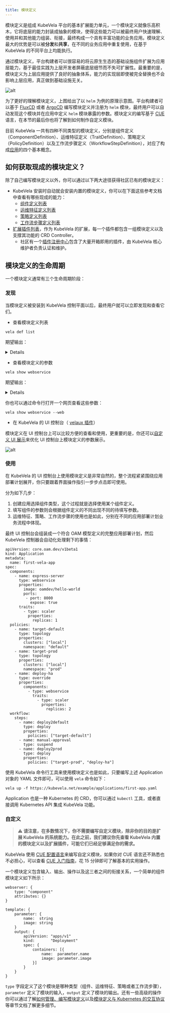 ```yaml
---
title: 模块定义
---
```


模块定义是组成 KubeVela 平台的基本扩展能力单元，一个模块定义就像乐高积木，它将底层的能力封装成抽象的模块，使得这些能力可以被最终用户快速理解、使用并和其他能力组装、衔接，最终构成一个具有丰富功能的业务应用。模块定义最大的优势是可以被**分发**和**共享**，在不同的业务应用中重复使用，在基于 KubeVela 的不同平台上均能执行。

通过模块定义，平台构建者可以很容易的将云原生生态的基础设施组件扩展为应用层能力，基于最佳实践为上层开发者屏蔽底层细节而不失可扩展性。最重要的是，模块定义为上层应用提供了良好的抽象体系，能力的实现层即使被完全替换也不会影响上层应用，真正做到基础设施无关。

![alt](../resources/definition-cap.png)

为了更好的理解模块定义，上图给出了以 `helm` 为例的原理示意图。平台构建者可以基于 [FluxCD](https://fluxcd.io/) 或者 [ArgoCD](https://argo-cd.readthedocs.io/) 编写模块定义并注册为 `helm` 模块，最终用户可以自动发现这个模块并在应用中定义 `helm` 模块暴露的参数。模块定义的编写基于 [CUE](https://cuelang.org/) 语言，在本节的最后你也将了解到如何制作自定义模块。

目前 KubeVela 一共有四种不同类型的模块定义，分别是组件定义（ComponentDefinition）、运维特征定义（TraitDefinition）、策略定义（PolicyDefinition）以及工作流步骤定义（WorkflowStepDefinition），对应了构成[应用](./core-concept)的四个基本概念。

## 如何获取现成的模块定义？

除了自己编写模块定义以外，你可以通过以下两大途径获得社区已有的模块定义：

* KubeVela 安装时自动就会安装内置的模块定义，你可以在下面这些参考文档中查看有哪些现成的能力：
    - [组件定义列表](../end-user/components/references)
    - [运维特征定义列表](../end-user/traits/references)
    - [策略定义列表](../end-user/policies/references)
    - [工作流步骤定义列表](../end-user/workflow/built-in-workflow-defs)
* [扩展插件列表](../reference/addons/overview)，作为 KubeVela 的扩展，每一个插件都包含一组模块定义以及支撑其功能的 CRD Controller。
    - 社区有一个[插件注册中心](https://github.com/kubevela/catalog)包含了大量开箱即用的插件，由 KubeVela 核心维护者负责认证和维护。

## 模块定义的生命周期

一个模块定义通常有三个生命周期阶段：

### 发现

当模块定义被安装到 KubeVela 控制平面以后，最终用户就可以立即发现和查看它们。

* 查看模块定义列表

```
vela def list
```

期望输出：
<details>

```
NAME                         	TYPE                  	NAMESPACE  	DESCRIPTION
webservice                   	ComponentDefinition   	vela-system	Describes long-running, scalable, containerized services
                             	                      	           	that have a stable network endpoint to receive external
                             	                      	           	network traffic from customers.
gateway                      	TraitDefinition       	vela-system	Enable public web traffic for the component, the ingress API
                             	                      	           	matches K8s v1.20+.
health                       	PolicyDefinition      	vela-system	Apply periodical health checking to the application.
notification                 	WorkflowStepDefinition	vela-system	Send message to webhook
...snip...
```
</details>

* 查看模块定义的参数
```
vela show webservice
```
期望输出：
<details>

```
# Properties
+------------------+-------------------------------------------------------------------------------------------+-----------------------------------+----------+---------+
|       NAME       |                                        DESCRIPTION                                        |               TYPE                | REQUIRED | DEFAULT |
+------------------+-------------------------------------------------------------------------------------------+-----------------------------------+----------+---------+
| cmd              | Commands to run in the container                                                          | []string                          | false    |         |
| env              | Define arguments by using environment variables                                           | [[]env](#env)                     | false    |         |
| labels           | Specify the labels in the workload                                                        | map[string]string                 | false    |         |
| annotations      | Specify the annotations in the workload                                                   | map[string]string                 | false    |         |
| image            | Which image would you like to use for your service                                        | string                            | true     |         |
| ports            | Which ports do you want customer traffic sent to, defaults to 80                          | [[]ports](#ports)                 | false    |         |
+------------------+-------------------------------------------------------------------------------------------+-----------------------------------+----------+---------+
...snip...
```
</details>

你也可以通过命令行打开一个网页查看这些参数：

```
vela show webservice --web
```

* 在 KubeVela 的 UI 控制台（ [velaux 插件](../reference/addons/velaux)）

模块定义在 UI 控制台上可以比较方便的查看和使用，更重要的是，你还可以[自定义 UI 展示](../reference/ui-schema)来优化 UI 控制台上模块定义的参数展示。

![alt](../resources/customize-def.jpg)


### 使用

在 KubeVela 的 UI 控制台上使用模块定义是非常自然的，整个流程紧紧围绕应用部署计划展开，你只要跟着界面操作指引一步步点击即可使用。

分为如下几步：

1. 创建应用选择组件类型，这个过程就是选择使用某个组件定义。
2. 填写组件的参数则会根据组件定义的不同出现不同的待填写参数。
3. 运维特征、策略、工作流步骤的使用也是如此，分别在不同的应用部署计划业务流程中体现。

最终 UI 控制台会组装成一个符合 OAM 模型定义的完整应用部署计划，然后 KubeVela 控制器会自动化处理剩下的事情：

```
apiVersion: core.oam.dev/v1beta1
kind: Application
metadata:
  name: first-vela-app
spec:
  components:
    - name: express-server
      type: webservice
      properties:
        image: oamdev/hello-world
        ports:
         - port: 8000
           expose: true
      traits:
        - type: scaler
          properties:
            replicas: 1
  policies:
    - name: target-default
      type: topology
      properties:
        clusters: ["local"]
        namespace: "default"
    - name: target-prod
      type: topology
      properties:
        clusters: ["local"]
        namespace: "prod"
    - name: deploy-ha
      type: override
      properties:
        components:
          - type: webservice
            traits:
              - type: scaler
                properties:
                  replicas: 2
  workflow:
    steps:
      - name: deploy2default
        type: deploy
        properties:
          policies: ["target-default"]
      - name: manual-approval
        type: suspend
      - name: deploy2prod
        type: deploy
        properties:
          policies: ["target-prod", "deploy-ha"]
```

使用 KubeVela 命令行工具来使用模块定义也是如此，只要编写上述 Application 对象的 YAML 文件即可，可以使用 `vela` 命令如下：

```
vela up -f https://kubevela.net/example/applications/first-app.yaml
```

Application 也是一种 Kubernetes 的 CRD，你可以通过 `kubectl` 工具，或者直接调用 Kubernetes API 集成 KubeVela 功能。

### 自定义

> **⚠️ 请注意，在多数情况下，你不需要编写自定义模块，除非你的目的是扩展 KubeVela 的系统能力。在此之前，我们建议你先查看 KubeVela 内置的模块定义以及扩展插件，可能它们已经足够满足你的需求。**

KubeVela 使用 [CUE 配置语言](https://cuelang.org/)来编写自定义模块，如果你对 CUE 语言还不熟悉也不必担心，可以查看 [CUE 入门指南](../platform-engineers/cue/basic)，花 15 分钟即可了解基本的实用操作。

一个模块定义包含输入、输出、操作以及这三者之间的衔接关系，一个简单的组件模块定义如下所示：

```
webserver: {
	type: "component"
	attributes: {}
}

template: {
	parameter: {
		name:  string
		image: string
	}
	output: {
		apiVersion: "apps/v1"
		kind:       "Deployment"
		spec: {
			containers: [{
				name:  parameter.name
				image: parameter.image
			}]
		}
	}
}
```

`type` 字段定义了这个模块是哪种类型（组件、运维特征、策略或者工作流步骤）， `parameter` 定义了模块的输入，`output` 定义了模块的输出。还有一些高级的操作你可以通过了解[如何管理、编写模块定义](../platform-engineers/cue/definition-edit)以及[模块定义与 Kubernetes 的交互协议](../platform-engineers/oam/x-definition) 等章节文档了解更多细节。
